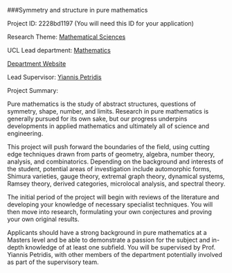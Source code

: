 ###Symmetry and structure in pure mathematics

Project ID: 2228bd1197
(You will need this ID for your application)

Research Theme: [Mathematical Sciences](../themes/mathematical-sciences.md)

UCL Lead department: [Mathematics](../departments/mathematics.md)

[Department Website](https://www.ucl.ac.uk/maths)

Lead Supervisor: [Yiannis Petridis](https://iris.ucl.ac.uk/iris/browse/profile?upi=IPETR71)

Project Summary:

Pure mathematics is the study of abstract structures, questions of symmetry, shape, number, and limits. Research in pure mathematics is generally pursued for its own sake, but our progress underpins developments in applied mathematics and ultimately all of science and engineering. 
  
 This project will push forward the boundaries of the field, using cutting edge techniques drawn from parts of geometry, algebra, number theory, analysis, and combinatorics. Depending on the background and interests of the student, potential areas of investigation include automorphic forms, Shimura varieties, gauge theory, extremal graph theory, dynamical systems, Ramsey theory, derived categories, microlocal analysis, and spectral theory. 
 
 The initial period of the project will begin with reviews of the literature and developing your knowledge of necessary specialist techniques. You will then move into research, formulating your own conjectures and proving your own original results. 
  
 Applicants should have a strong background in pure mathematics at a Masters level and be able to demonstrate a passion for the subject and in-depth knowledge of at least one subfield. You will be supervised by Prof. Yiannis Petridis, with other members of the department potentially involved as part of the supervisory team.